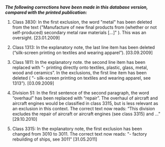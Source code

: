 ***The following corrections have been made in this database version, compared with the printed publication:***

1. Class 3830: In the first exclusion, the word "metal" has been deleted from the text ("Manufacture of new final products from (whether or not self-produced) secondary metal raw materials [...]" ). This was an oversight.
[23.01.2009]

2. Class 1313: In the explanatory note, the last line item has been deleted (“silk-screen printing on textiles and wearing apparel”).
[03.09.2009]

3. Class 1811: In the explanatory note. the second line item has been replaced with “- printing directly onto textiles, plastic, glass, metal, wood and ceramics”. In the exclusions, the first line item has been deleted ( “- silk-screen printing on textiles and wearing apparel, see 1313”).
[03.09.2009]

4. Division 51: In the first sentence of the second paragraph, the word “overhaul” has been replaced with “repair”. The overhaul of aircraft and aircraft engines would be classified in class 3315, but is less relevant as an exclusion in this context.
The correct text now reads:
“This division excludes the repair of aircraft or aircraft engines (see class 3315) and …”
[29.10.2010]

5. Class 3315: In the explanatory note, the first exclusion has been changed from 3010 to 3011. The correct text now reads:
"- factory rebuilding of ships, see 3011"
[31.05.2011]
